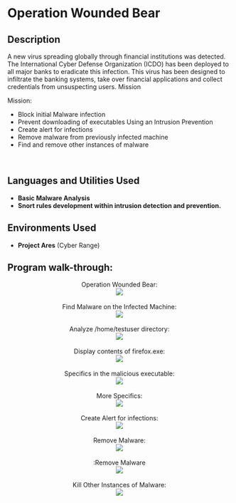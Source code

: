 <h1>Operation Wounded Bear</h1>

<h2>Description</h2>
A new virus spreading globally through financial institutions was detected. The International Cyber Defense Organization (ICDO) has been deployed to all major banks to eradicate this infection. This virus has been designed to infiltrate the banking systems, take over financial applications and collect credentials from unsuspecting users. Mission

Mission:
- Block initial Malware infection
- Prevent downloading of executables Using an Intrusion Prevention
- Create alert for infections
- Remove malware from previously infected machine
- Find and remove other instances of malware

<br />

<h2>Languages and Utilities Used</h2>

- <b>Basic Malware Analysis</b> 
- <b>Snort rules development within intrusion detection and prevention.</b>

<h2>Environments Used </h2>

- <b>Project Ares</b> (Cyber Range)

<h2>Program walk-through:</h2>

<p align="center">
Operation Wounded Bear: <br/>
<img src="https://images.squarespace-cdn.com/content/v1/53044d0ae4b0279380896fbb/1631906990523-OUA23YTC1005QJZ97US3/Mission5-1.png?format=500w"/>
<br />
<br />
Find Malware on the Infected Machine:  <br/>
<img src="https://images.squarespace-cdn.com/content/v1/53044d0ae4b0279380896fbb/1631906989142-488GB6YMJ82Z85BOH6LY/Mission5-2.png?format=500w"/>
<br />
<br />
Analyze /home/testuser directory: <br/>
<img src="https://images.squarespace-cdn.com/content/v1/53044d0ae4b0279380896fbb/1631906990105-3WVPA1E2QVN19LNMLC28/Mission5-4.png?format=500w"/>
<br />
<br />
Display contents of firefox.exe:  <br/>
<img src="https://images.squarespace-cdn.com/content/v1/53044d0ae4b0279380896fbb/1631906990105-3WVPA1E2QVN19LNMLC28/Mission5-4.png?format=500w"/>
<br />
<br />
Specifics in the malicious executable:  <br/>
<img src="https://images.squarespace-cdn.com/content/v1/53044d0ae4b0279380896fbb/1631906991302-XXFVCCVBDAF67ACM3K2B/Mission5-6.png?format=500w"/>
<br />
<br />
More Specifics:  <br/>
<img src="https://images.squarespace-cdn.com/content/v1/53044d0ae4b0279380896fbb/1631906991762-PC2FXHVRVM7YBOYM4F0T/Mission5-7.png?format=500w"/>
<br />
<br />
Create Alert for infections:  <br/>
<img src="https://images.squarespace-cdn.com/content/v1/53044d0ae4b0279380896fbb/1631906992593-I9TRC8T9U881YEJP6P84/Mission5-8.png?format=500w"/>
<br />
<br />
Remove Malware:  <br/>
<img src="https://images.squarespace-cdn.com/content/v1/53044d0ae4b0279380896fbb/1631906992761-73WRP110C9P3EHS8ZBWZ/Mission5-9.png?format=500w"/>
<br />
<br />
:Remove Malware  <br/>
<img src="https://images.squarespace-cdn.com/content/v1/53044d0ae4b0279380896fbb/1631906994123-66HCNB2MVMVBDZ5FO73G/Mission5-10.png?format=500w"/>
<br />
<br />
Kill Other Instances of Malware:  <br/>
<img src="https://images.squarespace-cdn.com/content/v1/53044d0ae4b0279380896fbb/1631906995654-YUC4AFLTIGVSGS7VAL5S/Mission5-11.png?format=500w"/>
</p>

<!--
 ```diff
- text in red
+ text in green
! text in orange
# text in gray
@@ text in purple (and bold)@@
```
--!>
